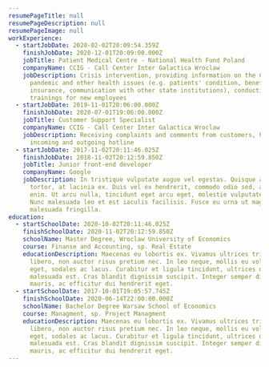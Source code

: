 ```yaml
---
resumePageTitle: null
resumePageDescription: null
resumePageImage: null
workExperience:
  - startJobDate: 2020-02-02T20:09:54.359Z
    finishJobDate: 2020-12-01T20:09:00.000Z
    jobTitle: Patient Medical Centre - National Health Fund Poland
    companyName: CCIG - Call Center Inter Galactica Wroclaw
    jobDescription: Crisis intervention, providing information on the Covid-19
      pandemic and other health issues (e.g. patients' condition, benefits,
      insurance, communication with other state institutions), conducting
      trainings for new employees
  - startJobDate: 2019-11-01T20:06:00.000Z
    finishJobDate: 2020-07-01T19:06:00.000Z
    jobTitle: Customer Support Specialist
    companyName: CCIG - Call Center Inter Galactica Wroclaw
    jobDescription: Receiving complaints and comments from customers, handling
      incoming and outgoing hotline
  - startJobDate: 2017-11-02T20:11:46.025Z
    finishJobDate: 2018-11-02T20:12:59.850Z
    jobTitle: Junior front-end developer
    companyName: Google
    jobDescription: In tristique vulputate augue vel egestas. Quisque ac imperdiet
      tortor, at lacinia ex. Duis vel ex hendrerit, commodo odio sed, aliquam
      enim. Ut arcu nulla, tincidunt eget arcu eget, molestie vulputate nisi.
      Nunc malesuada leo et est iaculis facilisis. Fusce eu urna ut magna
      malesuada fringilla.
education:
  - startSchoolDate: 2020-10-02T20:11:46.025Z
    finishSchoolDate: 2020-11-02T20:12:59.850Z
    schoolName: Master Degree, Wroclaw University of Economics
    course: Finanse and Accounting, sp. Real Estate
    educationDescription: Maecenas eu lobortis ex. Vivamus ultrices tristique
      libero, non auctor risus pretium nec. In leo neque, mollis eu volutpat
      eget, sodales ac lacus. Curabitur et ligula tincidunt, ultrices dui a,
      malesuada est. Cras blandit dignissim suscipit. Integer semper diam
      mauris, ac efficitur dui hendrerit eget.
  - startSchoolDate: 2017-10-01T19:05:57.745Z
    finishSchoolDate: 2020-06-14T22:00:00.000Z
    schoolName: Bachelor Degree Warsaw School of Economics
    course: Managment, sp. Project Managment
    educationDescription: Maecenas eu lobortis ex. Vivamus ultrices tristique
      libero, non auctor risus pretium nec. In leo neque, mollis eu volutpat
      eget, sodales ac lacus. Curabitur et ligula tincidunt, ultrices dui a,
      malesuada est. Cras blandit dignissim suscipit. Integer semper diam
      mauris, ac efficitur dui hendrerit eget.
---
```


